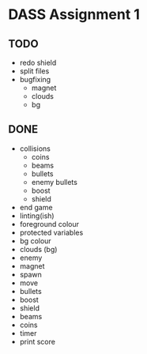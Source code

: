 # DASS Assignment 1
## TODO
- redo shield 
- split files
- bugfixing
	- magnet
	- clouds
	- bg 


## DONE
- collisions
	- coins
	- beams
	- bullets
	- enemy bullets
	- boost
	- shield
- end game
- linting(ish)
- foreground colour
- protected variables
- bg colour
- clouds (bg)
- enemy
- magnet
- spawn
- move
- bullets
- boost
- shield
- beams
- coins
- timer 
- print score